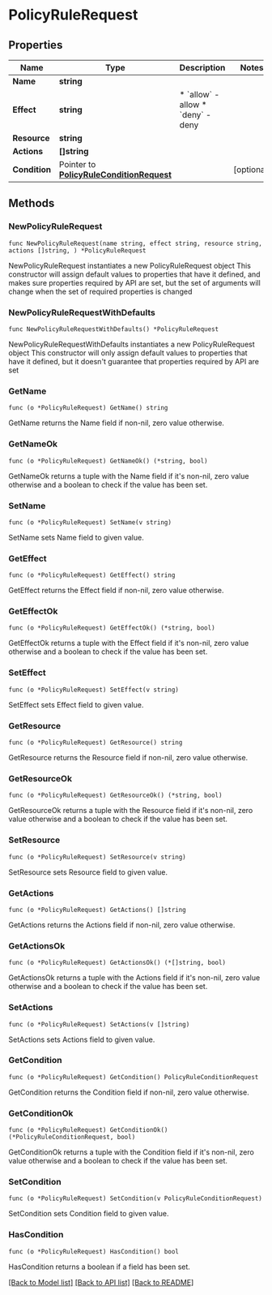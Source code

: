 # PolicyRuleRequest

## Properties

Name | Type | Description | Notes
------------ | ------------- | ------------- | -------------
**Name** | **string** |  | 
**Effect** | **string** | * &#x60;allow&#x60; - allow * &#x60;deny&#x60; - deny | 
**Resource** | **string** |  | 
**Actions** | **[]string** |  | 
**Condition** | Pointer to [**PolicyRuleConditionRequest**](PolicyRuleConditionRequest.md) |  | [optional] 

## Methods

### NewPolicyRuleRequest

`func NewPolicyRuleRequest(name string, effect string, resource string, actions []string, ) *PolicyRuleRequest`

NewPolicyRuleRequest instantiates a new PolicyRuleRequest object
This constructor will assign default values to properties that have it defined,
and makes sure properties required by API are set, but the set of arguments
will change when the set of required properties is changed

### NewPolicyRuleRequestWithDefaults

`func NewPolicyRuleRequestWithDefaults() *PolicyRuleRequest`

NewPolicyRuleRequestWithDefaults instantiates a new PolicyRuleRequest object
This constructor will only assign default values to properties that have it defined,
but it doesn't guarantee that properties required by API are set

### GetName

`func (o *PolicyRuleRequest) GetName() string`

GetName returns the Name field if non-nil, zero value otherwise.

### GetNameOk

`func (o *PolicyRuleRequest) GetNameOk() (*string, bool)`

GetNameOk returns a tuple with the Name field if it's non-nil, zero value otherwise
and a boolean to check if the value has been set.

### SetName

`func (o *PolicyRuleRequest) SetName(v string)`

SetName sets Name field to given value.


### GetEffect

`func (o *PolicyRuleRequest) GetEffect() string`

GetEffect returns the Effect field if non-nil, zero value otherwise.

### GetEffectOk

`func (o *PolicyRuleRequest) GetEffectOk() (*string, bool)`

GetEffectOk returns a tuple with the Effect field if it's non-nil, zero value otherwise
and a boolean to check if the value has been set.

### SetEffect

`func (o *PolicyRuleRequest) SetEffect(v string)`

SetEffect sets Effect field to given value.


### GetResource

`func (o *PolicyRuleRequest) GetResource() string`

GetResource returns the Resource field if non-nil, zero value otherwise.

### GetResourceOk

`func (o *PolicyRuleRequest) GetResourceOk() (*string, bool)`

GetResourceOk returns a tuple with the Resource field if it's non-nil, zero value otherwise
and a boolean to check if the value has been set.

### SetResource

`func (o *PolicyRuleRequest) SetResource(v string)`

SetResource sets Resource field to given value.


### GetActions

`func (o *PolicyRuleRequest) GetActions() []string`

GetActions returns the Actions field if non-nil, zero value otherwise.

### GetActionsOk

`func (o *PolicyRuleRequest) GetActionsOk() (*[]string, bool)`

GetActionsOk returns a tuple with the Actions field if it's non-nil, zero value otherwise
and a boolean to check if the value has been set.

### SetActions

`func (o *PolicyRuleRequest) SetActions(v []string)`

SetActions sets Actions field to given value.


### GetCondition

`func (o *PolicyRuleRequest) GetCondition() PolicyRuleConditionRequest`

GetCondition returns the Condition field if non-nil, zero value otherwise.

### GetConditionOk

`func (o *PolicyRuleRequest) GetConditionOk() (*PolicyRuleConditionRequest, bool)`

GetConditionOk returns a tuple with the Condition field if it's non-nil, zero value otherwise
and a boolean to check if the value has been set.

### SetCondition

`func (o *PolicyRuleRequest) SetCondition(v PolicyRuleConditionRequest)`

SetCondition sets Condition field to given value.

### HasCondition

`func (o *PolicyRuleRequest) HasCondition() bool`

HasCondition returns a boolean if a field has been set.


[[Back to Model list]](../README.md#documentation-for-models) [[Back to API list]](../README.md#documentation-for-api-endpoints) [[Back to README]](../README.md)


